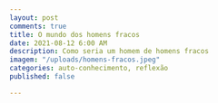 ```yaml
---
layout: post
comments: true
title: O mundo dos homens fracos
date: 2021-08-12 6:00 AM
description: Como seria um homem de homens fracos
imagem: "/uploads/homens-fracos.jpeg"
categories: auto-conhecimento, reflexão
published: false

---
```

